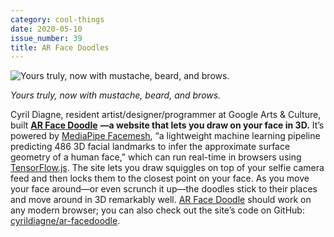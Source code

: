 ```yaml
---
category: cool-things
date: 2020-05-10
issue_number: 39
title: AR Face Doodles
---
```


![Yours truly, now with mustache, beard, and brows.](https://s3.amazonaws.com/revue/items/images/005/944/581/mail/1dfab0eaeb3e87416abde054efa8c153.jpeg?1589037191)

_Yours truly, now with mustache, beard, and brows._

Cyril Diagne, resident artist/designer/programmer at Google Arts & Culture, built [**AR Face Doodle**](https://cyrildiagne.github.io/ar-facedoodle/?utm_campaign=Dynamically%20Typed&utm_medium=email&utm_source=Revue%20newsletter) **—a website that lets you draw on your face in 3D.**
It’s powered by [MediaPipe Facemesh](https://github.com/tensorflow/tfjs-models/tree/master/facemesh?utm_campaign=Dynamically%20Typed&utm_medium=email&utm_source=Revue%20newsletter), “a lightweight machine learning pipeline predicting 486 3D facial landmarks to infer the approximate surface geometry of a human face,” which can run real-time in browsers using [TensorFlow.js](https://www.tensorflow.org/js?utm_campaign=Dynamically%20Typed&utm_medium=email&utm_source=Revue%20newsletter).
The site lets you draw squiggles on top of your selfie camera feed and then locks them to the closest point on your face.
As you move your face around—or even scrunch it up—the doodles stick to their places and move around in 3D remarkably well.
[AR Face Doodle](https://cyrildiagne.github.io/ar-facedoodle?utm_campaign=Dynamically%20Typed&utm_medium=email&utm_source=Revue%20newsletter) should work on any modern browser; you can also check out the site’s code on GitHub: [cyrildiagne/ar-facedoodle](https://github.com/cyrildiagne/ar-facedoodle?utm_campaign=Dynamically%20Typed&utm_medium=email&utm_source=Revue%20newsletter).